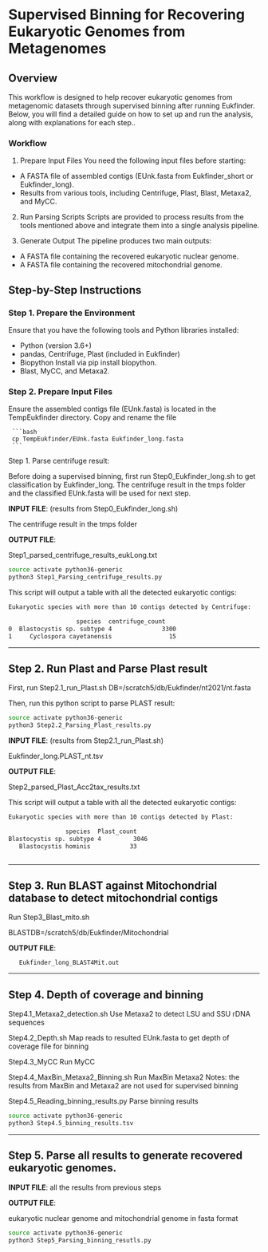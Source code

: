 # Supervised Binning for Recovering Eukaryotic Genomes from Metagenomes

## Overview

This workflow is designed to help recover eukaryotic genomes from metagenomic datasets through supervised binning after running Eukfinder. Below, you will find a detailed guide on how to set up and run the analysis, along with explanations for each step..

### Workflow 


1. Prepare Input Files
You need the following input files before starting:

- A FASTA file of assembled contigs (EUnk.fasta from Eukfinder_short or Eukfinder_long).
- Results from various tools, including Centrifuge, Plast, Blast, Metaxa2, and MyCC.

2. Run Parsing Scripts
Scripts are provided to process results from the tools mentioned above and integrate them into a single analysis pipeline.

3. Generate Output
The pipeline produces two main outputs:

- A FASTA file containing the recovered eukaryotic nuclear genome.
- A FASTA file containing the recovered mitochondrial genome.

## Step-by-Step Instructions

### Step 1. Prepare the Environment

Ensure that you have the following tools and Python libraries installed:

- Python (version 3.6+)
- pandas, Centrifuge, Plast (included in Eukfinder)
- Biopython
  Install via pip install biopython.
- Blast, MyCC, and Metaxa2.

### Step 2. Prepare Input Files

Ensure the assembled contigs file (EUnk.fasta) is located in the TempEukfinder directory.
Copy and rename the file

     ```bash
     cp TempEukfinder/EUnk.fasta Eukfinder_long.fasta
     ```



Step 1. Parse centrifuge result:

Before doing a supervised binning, first run Step0_Eukfinder_long.sh to get classification by Eukfinder_long.
The centrifuge result in the tmps folder and the classified EUnk.fasta will be used for next step.


**INPUT FILE**: (results from Step0_Eukfinder_long.sh)

The centrifuge result in the tmps folder

**OUTPUT FILE**:

Step1_parsed_centrifuge_results_eukLong.txt

   ```sh
   source activate python36-generic
   python3 Step1_Parsing_centrifuge_results.py
   ```

This script will output a table with all the detected eukaryotic contigs:

   ```sh
Eukaryotic species with more than 10 contigs detected by Centrifuge:

                      species  centrifuge_count
0  Blastocystis sp. subtype 4              3300
1     Cyclospora cayetanensis                15


   ```

------------------------------

## Step 2. Run Plast and Parse Plast result

First, run Step2.1_run_Plast.sh
DB=/scratch5/db/Eukfinder/nt2021/nt.fasta


Then, run this python script to parse PLAST result:

   ```sh
   source activate python36-generic
   python3 Step2.2_Parsing_Plast_results.py
   ```


**INPUT FILE**: (results from Step2.1_run_Plast.sh)

Eukfinder_long.PLAST_nt.tsv

**OUTPUT FILE**:

Step2_parsed_Plast_Acc2tax_results.txt


This script will output a table with all the detected eukaryotic contigs:

   ```sh
Eukaryotic species with more than 10 contigs detected by Plast:

                   species  Plast_count
Blastocystis sp. subtype 4         3046
      Blastocystis hominis           33



   ```
       
------------------------------

## Step 3. Run BLAST against Mitochondrial database to detect mitochondrial contigs

Run Step3_Blast_mito.sh

BLASTDB=/scratch5/db/Eukfinder/Mitochondrial


**OUTPUT FILE**:

       Eukfinder_long_BLAST4Mit.out


------------------------------

## Step 4. Depth of coverage and binning

Step4.1_Metaxa2_detection.sh
Use Metaxa2 to detect LSU and SSU rDNA sequences

Step4.2_Depth.sh
Map reads to resulted EUnk.fasta to get depth of coverage file for binning

Step4.3_MyCC
Run MyCC

Step4.4_MaxBin_Metaxa2_Binning.sh
Run MaxBin Metaxa2
Notes: the results from MaxBin and Metaxa2 are not used for supervised binning

Step4.5_Reading_binning_results.py
Parse binning results


   ```sh
   source activate python36-generic
   python3 Step4.5_binning_results.tsv
   ```
------------------------------

## Step 5. Parse all results to generate recovered eukaryotic genomes.


**INPUT FILE**: all the results from previous steps

**OUTPUT FILE**:

eukaryotic nuclear genome and mitochondrial genome in fasta format

   ```sh
   source activate python36-generic
   python3 Step5_Parsing_binning_resutls.py
   ```

